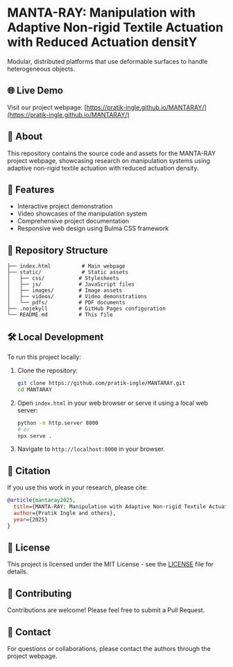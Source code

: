 # MANTA-RAY: Manipulation with Adaptive Non-rigid Textile Actuation with Reduced Actuation densitY

Modular, distributed platforms that use deformable surfaces to handle heterogeneous objects.

## 🌐 Live Demo

Visit our project webpage: [https://pratik-ingle.github.io/MANTARAY/](https://pratik-ingle.github.io/MANTARAY/)

## 📄 About

This repository contains the source code and assets for the MANTA-RAY project webpage, showcasing research on manipulation systems using adaptive non-rigid textile actuation with reduced actuation density.

## 🚀 Features

- Interactive project demonstration
- Video showcases of the manipulation system
- Comprehensive project documentation
- Responsive web design using Bulma CSS framework

## 📁 Repository Structure

```
├── index.html          # Main webpage
├── static/             # Static assets
│   ├── css/           # Stylesheets
│   ├── js/            # JavaScript files
│   ├── images/        # Image assets
│   ├── videos/        # Video demonstrations
│   └── pdfs/          # PDF documents
├── .nojekyll          # GitHub Pages configuration
└── README.md          # This file
```

## 🛠️ Local Development

To run this project locally:

1. Clone the repository:

   ```bash
   git clone https://github.com/pratik-ingle/MANTARAY.git
   cd MANTARAY
   ```

2. Open `index.html` in your web browser or serve it using a local web server:

   ```bash
   python -m http.server 8000
   # or
   npx serve .
   ```

3. Navigate to `http://localhost:8000` in your browser.

## 📝 Citation

If you use this work in your research, please cite:

```bibtex
@article{mantaray2025,
  title={MANTA-RAY: Manipulation with Adaptive Non-rigid Textile Actuation with Reduced Actuation densitY},
  author={Pratik Ingle and others},
  year={2025}
}
```

## 📄 License

This project is licensed under the MIT License - see the [LICENSE](LICENSE) file for details.

## 🤝 Contributing

Contributions are welcome! Please feel free to submit a Pull Request.

## 📧 Contact

For questions or collaborations, please contact the authors through the project webpage.
